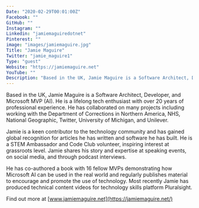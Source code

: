 ```yaml
---
Date: "2020-02-29T00:01:00Z"
Facebook: ""
GitHub: ""
Instagram: ""
Linkedin: "jamiemaguiredotnet"
Pinterest: ""
image: "images/jamiemaguire.jpg"
Title: "Jamie Maguire"
Twitter: "jamie_maguire1"
Type: "guest"
Website: "https://jamiemaguire.net"
YouTube: ""
Description: "Based in the UK, Jamie Maguire is a Software Architect, Developer, and Microsoft MVP (AI). He is a lifelong tech enthusiast with over 20 years of professional experience. He has collaborated on many projects including working with the Department of Corrections in Northern America, NHS, National Geographic, Twitter, University of Michigan, and Unilever."
---
```

Based in the UK, Jamie Maguire is a Software Architect, Developer, and Microsoft MVP (AI). He is a lifelong tech enthusiast with over 20 years of professional experience. He has collaborated on many projects including working with the Department of Corrections in Northern America, NHS, National Geographic, Twitter, University of Michigan, and Unilever.

Jamie is a keen contributor to the technology community and has gained global recognition for articles he has written and software he has built. He is a STEM Ambassador and Code Club volunteer, inspiring interest at grassroots level. Jamie shares his story and expertise at speaking events, on social media, and through podcast interviews.

He has co-authored a book with 16 fellow MVPs demonstrating how Microsoft AI can be used in the real world and regularly publishes material to encourage and promote the use of technology. Most recently Jamie has produced technical content videos for technology skills platform Pluralsight.

Find out more at [www.jamiemaguire.net](https://jamiemaguire.net/)